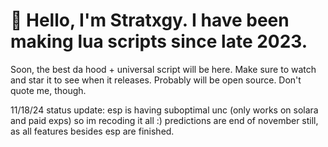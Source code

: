 # 👋 Hello, I'm Stratxgy. I have been making lua scripts since late 2023.
Soon, the best da hood + universal script will be here. 
Make sure to watch and star it to see when it releases.
Probably will be open source. Don't quote me, though.

11/18/24 
status update: esp is having suboptimal unc (only works on solara and paid exps) so im recoding it all :)
predictions are end of november still, as all features besides esp are finished.
